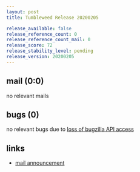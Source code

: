 ```yaml
---
layout: post
title: Tumbleweed Release 20200205

release_available: false
release_reference_count: 0
release_reference_count_mail: 0
release_score: 72
release_stability_level: pending
release_version: 20200205
---
```


## mail (0:0)

no relevant mails

## bugs (0)

<!--more-->

no relevant bugs due to [loss of bugzilla API access](https://bugzilla.opensuse.org/show_bug.cgi?id=1157722)



## links

- [mail announcement](https://lists.opensuse.org/opensuse-factory/2020-02/msg00194.html)

